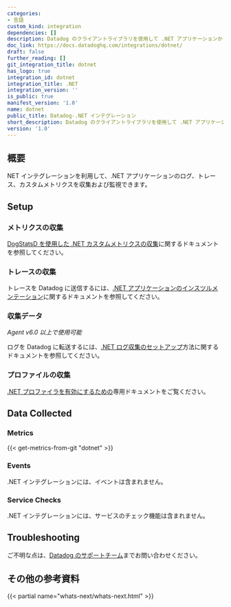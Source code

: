 ```yaml
---
categories:
- 言語
custom_kind: integration
dependencies: []
description: Datadog のクライアントライブラリを使用して .NET アプリケーションからランタイムメトリクスを送信。
doc_link: https://docs.datadoghq.com/integrations/dotnet/
draft: false
further_reading: []
git_integration_title: dotnet
has_logo: true
integration_id: dotnet
integration_title: .NET
integration_version: ''
is_public: true
manifest_version: '1.0'
name: dotnet
public_title: Datadog-.NET インテグレーション
short_description: Datadog のクライアントライブラリを使用して .NET アプリケーションからランタイムメトリクスを送信。
version: '1.0'
---
```


<!--  SOURCED FROM https://github.com/DataDog/dogweb -->
## 概要

NET インテグレーションを利用して、.NET アプリケーションのログ、トレース、カスタムメトリクスを収集および監視できます。

## Setup

### メトリクスの収集

[DogStatsD を使用した .NET カスタムメトリクスの収集][1]に関するドキュメントを参照してください。

### トレースの収集

トレースを Datadog に送信するには、[.NET アプリケーションのインスツルメンテーション][2]に関するドキュメントを参照してください。

### 収集データ

_Agent v6.0 以上で使用可能_

ログを Datadog に転送するには、[.NET ログ収集のセットアップ][3]方法に関するドキュメントを参照してください。

### プロファイルの収集

[.NET プロファイラを有効にするための][4]専用ドキュメントをご覧ください。

## Data Collected

### Metrics
{{< get-metrics-from-git "dotnet" >}}


### Events

.NET インテグレーションには、イベントは含まれません。

### Service Checks

.NET インテグレーションには、サービスのチェック機能は含まれません。

## Troubleshooting

ご不明な点は、[Datadog のサポートチーム][5]までお問い合わせください。

## その他の参考資料

{{< partial name="whats-next/whats-next.html" >}}

[1]: https://docs.datadoghq.com/ja/developers/dogstatsd/?tab=net
[2]: https://docs.datadoghq.com/ja/tracing/setup/dotnet/
[3]: https://docs.datadoghq.com/ja/logs/log_collection/csharp/
[4]: https://docs.datadoghq.com/ja/profiler/enabling/dotnet/
[5]: https://docs.datadoghq.com/ja/help/